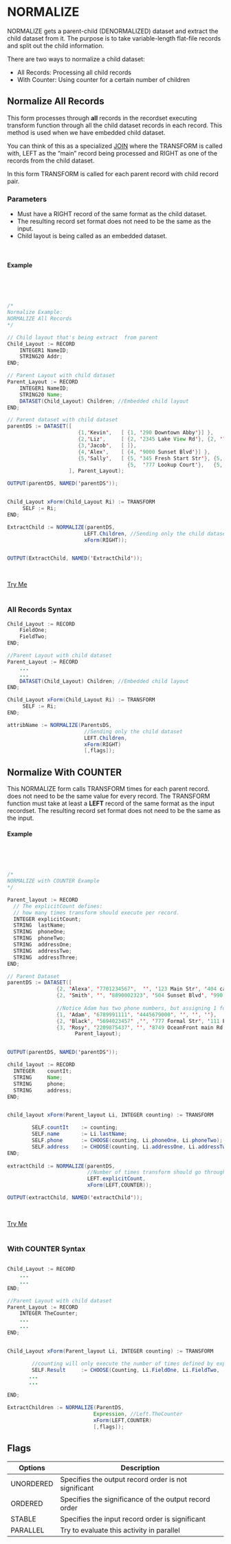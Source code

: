# NORMALIZE

NORMALIZE gets a parent-child (DENORMALIZED)  dataset and extract the child dataset from it. The purpose is to take variable-length flat-file records and split out the child information. 


There are two ways to normalize a child dataset:
- All Records: Processing all child records
- With Counter: Using counter for a certain number of children

## Normalize All Records

This form processes through __all__ records in the recordset executing transform function through all the child dataset records in each record. This method is used when we have embedded child dataset.

You can think of this as a specialized [JOIN](./join.md) where the TRANSFORM is called with, 
LEFT as the “main” record being processed and RIGHT as one of the records from the child dataset.

In this form TRANSFORM is called for each parent record with child record pair. 

### Parameters

- Must have a RIGHT record of the same format as the child dataset.
- The resulting record set format does not need to be the same as the input.
- Child layout is being called as an embedded dataset.


</br>


#### Example 

<br>
<pre id = 'NormExp_1'>

```java
/*
Normalize Example:
NORMALIZE All Records
*/

// Child layout that's being extract  from parent
Child_Layout := RECORD
    INTEGER1 NameID;
    STRING20 Addr; 
END;

// Parent Layout with child dataset 
Parent_Layout := RECORD
    INTEGER1 NameID;
    STRING20 Name;
    DATASET(Child_Layout) Children; //Embedded child layout
END;

// Parent dataset with child dataset
parentDS := DATASET([ 
                       {1,'Kevin',   [ {1, '290 Downtown Abby'}] },
                       {2,'Liz',     [ {2, '2345 Lake View Rd'}, {2, '776  Action Cir'}] },
                       {3,'Jacob',   [ ]},
                       {4,'Alex',    [ {4, '9000 Sunset Blvd'}] },
                       {5,'Sally',   [ {5, '345 Fresh Start Str'}, {5,  '433 Union Dr'} ,
                                       {5,  '777 Lookup Court'},   {5,  '222 Movie Str'} ] }
                    ], Parent_Layout);

OUTPUT(parentDS, NAMED('parentDS'));


Child_Layout xForm(Child_Layout Ri) := TRANSFORM
     SELF := Ri;
END;

ExtractChild := NORMALIZE(parentDS,
                         LEFT.Children, //Sending only the child dataset
                         xForm(RIGHT));


OUTPUT(ExtractChild, NAMED('ExtractChild'));

```

</pre>
<a class="trybutton" href="javascript:OpenECLEditor(['NormExp_1'])"> Try Me </a>

</br>

</br>

### All Records Syntax

```java
Child_Layout := RECORD
    FieldOne;
    FieldTwo;
END;

//Parent Layout with child dataset
Parent_Layout := RECORD
    ...
    ...
    DATASET(Child_Layout) Children; //Embedded child layout
END;

Child_Layout xForm(Child_Layout Ri) := TRANSFORM
     SELF := Ri;
END;

attribName := NORMALIZE(ParentsDS,
                         //Sending only the child dataset
                         LEFT.Children, 
                         xForm(RIGHT)
                         [,flags]);
```

## Normalize With COUNTER

This NORMALIZE form calls TRANSFORM <n> times for each parent record.  <n> does not need to be the same value for every record. The TRANSFORM function must take at least a **LEFT** record of the same format as the input recordset. The resulting record set format does not need to be the same as the input.

#### Example

<br>
<pre id = 'Norm2Exp_1'>

```java
/*
NORMALIZE with COUNTER Example
*/

Parent_layout := RECORD
  // The explicitCount defines:
  // how many times transform should execute per record.
  INTEGER explicitCount; 
  STRING  lastName; 
  STRING  phoneOne;
  STRING  phoneTwo;
  STRING  addressOne;
  STRING  addressTwo;
  STRING  addressThree;
END;

// Parent Dataset
parentDS := DATASET([
                {2, 'Alexa', '7701234567',  '', '123 Main Str', '404 capital cr', ''},
                {2, 'Smith', '', '8890002323', '504 Sunset Blvd', '990 Rose highway', ''},
                
                //Notice Adam has two phone numbers, but assigning 1 for number of execution
                {1, 'Adam', '6789991111', '4445679000', '', '', ''},
                {2, 'Black', '5694023457' ,'', '777 Formal Str', '111 Batman Corner', ''},
                {3, 'Rosy', '2209875437', '', '8749 OceanFront main Rd','5671 North Lake Str', '2323 Washington RD'}],
                      Parent_layout);


OUTPUT(parentDS, NAMED('parentDS'));

child_layout := RECORD
  INTEGER    countIt;
  STRING     Name;
  STRING     phone; 
  STRING     address;
END;


child_layout xForm(Parent_layout Li, INTEGER counting) := TRANSFORM

        SELF.countIt    := counting;      
        SELF.name       := Li.lastName;
        SELF.phone      := CHOOSE(counting, Li.phoneOne, Li.phoneTwo);
        SELF.address    := CHOOSE(counting, Li.addressOne, Li.addressTwo, Li.addressThree);
END;
  
extractChild := NORMALIZE(parentDS,
                          //Number of times transform should go through a record
                          LEFT.explicitCount, 
                          xForm(LEFT,COUNTER));

OUTPUT(extractChild, NAMED('extractChild'));

```
</pre>
<a class="trybutton" href="javascript:OpenECLEditor(['Norm2Exp_1'])"> Try Me </a>

</br>
</br>

### With COUNTER Syntax

```java

Child_Layout := RECORD
    ...
    ...
END;

//Parent Layout with child dataset
Parent_Layout := RECORD
    INTEGER TheCounter;
    ...
    ...
END;


Child_Layout xForm(Parent_layout Li, INTEGER counting) := TRANSFORM

        //counting will only execute the number of times defined by expression
        SELF.Result     := CHOOSE(Counting, Li.FieldOne, Li.FieldTwo, ...);
       ...
       ...

END;

ExtractChildren := NORMALIZE(ParentDS,
                            Expression, //Left.TheCounter
                            xForm(LEFT,COUNTER)
                            [,flags]);

```

## Flags

|Options|Description|
|---|---|
UNORDERED|Specifies the output record order is not significant
ORDERED|Specifies the significance of the output record order
STABLE|Specifies the input record order is significant
PARALLEL|Try to evaluate this activity in parallel